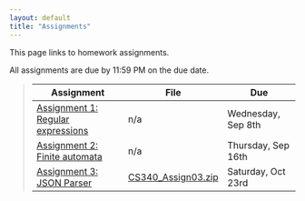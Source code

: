 ```yaml
---
layout: default
title: "Assignments"
---
```


This page links to homework assignments.

All assignments are due by 11:59 PM on the due date.

> Assignment | File | Due
> ---------- | ---- | ---
> [Assignment 1: Regular expressions](assign01.html) | n/a | Wednesday, Sep 8th
> [Assignment 2: Finite automata](assign02.html) | n/a | Thursday, Sep 16th
> [Assignment 3: JSON Parser](assign03.html) | [CS340\_Assign03.zip](CS340_Assign03.zip) | Saturday, Oct 23rd

<!--
> 
> [Assignment 4: Calculator Language Interpreter](assign04.html) | [CS340\_Assign04.zip](CS340_Assign04.zip) | <strike>Friday, Oct 12th</strike> Wednesday, Oct 17th
> [Assignment 4.5: Clojure MOOC](assign04_5.html) | n/a | MS 1: Friday, Oct 19th<br>MS 2: Friday, Oct 26th<br>MS 3: Friday, Nov 2nd
> [Assignment 5: Boolean Function Synthesis](assign05.html) | n/a | Tuesday, Nov 20th
> [Assignment 6: Abstract Syntax Trees](assign06.html) | [cs340-assign06.zip](cs340-assign06.zip) | Tuesday, Dec 4th
> [Assignment 7: Code Generation](assign07.html) | [cs340-assign07.zip](cs340-assign07.zip) | Tuesday, Dec 11th
-->